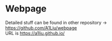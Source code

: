# Webpage
Detailed stuff can be found in other repository -> https://github.com/A1Liu/webpage  
URL is https://a1liu.github.io/
